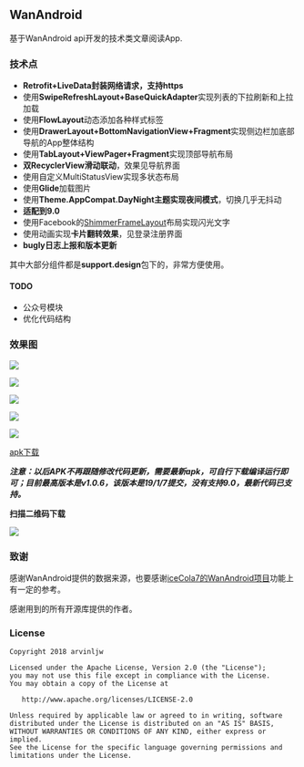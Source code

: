 ## WanAndroid

基于WanAndroid api开发的技术类文章阅读App.

### 技术点

* **Retrofit+LiveData封装网络请求，支持https**
* 使用**SwipeRefreshLayout+BaseQuickAdapter**实现列表的下拉刷新和上拉加载
* 使用**FlowLayout**动态添加各种样式标签
* 使用**DrawerLayout+BottomNavigationView+Fragment**实现侧边栏加底部导航的App整体结构
* 使用**TabLayout+ViewPager+Fragment**实现顶部导航布局
* **双RecyclerView滑动联动**，效果见导航界面
* 使用自定义MultiStatusView实现多状态布局
* 使用**Glide**加载图片
* 使用**Theme.AppCompat.DayNight主题实现夜间模式**，切换几乎无抖动
* **适配到9.0**
* 使用Facebook的[ShimmerFrameLayout](https://github.com/facebook/shimmer-android)布局实现闪光文字
* 使用动画实现**卡片翻转效果**，见登录注册界面
* **bugly日志上报和版本更新**

其中大部分组件都是**support.design**包下的，非常方便使用。

#### TODO

* 公众号模块
* 优化代码结构

### 效果图

![](https://github.com/arvinljw/WanAndroid/blob/master/images/1.png)

![](https://github.com/arvinljw/WanAndroid/blob/master/images/2.png)

![](https://github.com/arvinljw/WanAndroid/blob/master/images/3.png)

![](https://github.com/arvinljw/WanAndroid/blob/master/images/4.png)

![](https://github.com/arvinljw/WanAndroid/blob/master/images/5.png)

[apk下载](https://github.com/arvinljw/WanAndroid/blob/master/WanAndroid.apk)

***注意：以后APK不再跟随修改代码更新，需要最新apk，可自行下载编译运行即可；目前最高版本是v1.0.6，该版本是19/1/7提交，没有支持9.0，最新代码已支持。***


**扫描二维码下载**

![](https://github.com/arvinljw/WanAndroid/blob/master/images/img_apk_download.png)

### 致谢

感谢WanAndroid提供的数据来源，也要感谢[iceCola7的WanAndroid项目](https://github.com/iceCola7/WanAndroid)功能上有一定的参考。

感谢用到的所有开源库提供的作者。

### License

```
Copyright 2018 arvinljw 

Licensed under the Apache License, Version 2.0 (the "License");
you may not use this file except in compliance with the License.
You may obtain a copy of the License at

   http://www.apache.org/licenses/LICENSE-2.0

Unless required by applicable law or agreed to in writing, software
distributed under the License is distributed on an "AS IS" BASIS,
WITHOUT WARRANTIES OR CONDITIONS OF ANY KIND, either express or implied.
See the License for the specific language governing permissions and
limitations under the License.
```